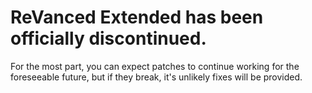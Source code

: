 # ReVanced Extended has been officially discontinued.

For the most part, you can expect patches to continue working for the foreseeable future, but if they break, it's unlikely fixes will be provided.